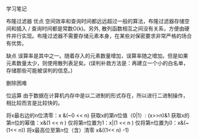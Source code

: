 学习笔记

布隆过滤器
优点
空间效率和查询时间都远远超过一般的算法，布隆过滤器存储空间和插入 / 查询时间都是常数O(k)。另外, 散列函数相互之间没有关系，方便由硬件并行实现。布隆过滤器不需要存储元素本身，在某些对保密要求非常严格的场合有优势。

缺点
误算率是其中之一。随着存入的元素数量增加，误算率随之增加。但是如果元素数量太少，则使用散列表足矣。(误判补救方法是：再建立一个小的白名单，存储那些可能被误判的信息。)

删除困难

位运算
由于数据在计算机内存中是以二进制的形式存在，所以进行二进制操作，相比较而言是比较快的。

将x最右边的n位清零：x &(~0 << n)
获取x的第n位值（0|1）: (x>>n)&1
获取x的第n位的幂值：x&(1 << n )
仅将第n位置为1：x|(1 << n )
仅将第n位置为0：x&(~(1<< n))
将x最高位至第n位（含）清零 x&((1<< n) -1)